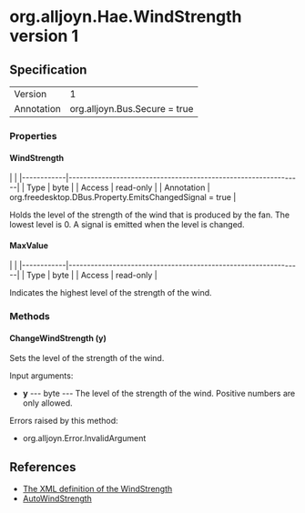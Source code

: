 # org.alljoyn.Hae.WindStrength version 1

## Specification

|            |                                                                |
|------------|----------------------------------------------------------------|
| Version    | 1                                                              |
| Annotation | org.alljoyn.Bus.Secure = true                                  |

### Properties

#### WindStrength
|            |
|------------|----------------------------------------------------------------|
| Type       | byte                                                           |
| Access     | read-only                                                      |
| Annotation | org.freedesktop.DBus.Property.EmitsChangedSignal = true        |

Holds the level of the strength of the wind that is produced by the fan.
The lowest level is 0.  A signal is emitted when the level is changed.

#### MaxValue
|            |
|------------|----------------------------------------------------------------|
| Type       | byte                                                           |
| Access     | read-only                                                      |

Indicates the highest level of the strength of the wind.

### Methods

#### ChangeWindStrength (y)

Sets the level of the strength of the wind.

Input arguments:

  * **y** --- byte --- The level of the strength of the wind.
    Positive numbers are only allowed.

Errors raised by this method:

 * org.alljoyn.Error.InvalidArgument

## References

  * [The XML definition of the WindStrength](WindStrength-v1.xml)
  * [AutoWindStrength](AutoWindStrength-v1.md)
